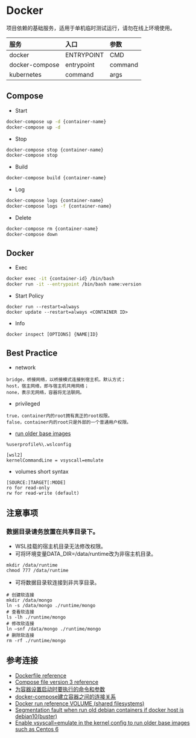 # Docker
项目依赖的基础服务，适用于单机临时测试运行，请勿在线上环境使用。

| 服务 | 入口 | 参数 |
| :----- | :----- | :----- |
| docker | ENTRYPOINT | CMD |
| docker-compose | entrypoint | command |
| kubernetes | command | args |

## Compose
- Start
```bash
docker-compose up -d {container-name}
docker-compose up -d
```
- Stop
```bash
docker-compose stop {container-name}
docker-compose stop
```
- Build
```bash
docker-compose build {container-name}
```
- Log
```bash
docker-compose logs {container-name}
docker-compose logs -f {container-name}
```
- Delete
```bash
docker-compose rm {container-name}
docker-compose down
```

## Docker
- Exec
```bash
docker exec -it {container-id} /bin/bash
docker run -it --entrypoint /bin/bash name:version
```
- Start Policy
```
docker run --restart=always
docker update --restart=always <CONTAINER ID>
```
- Info
```
docker inspect [OPTIONS] {NAME|ID}
```

## Best Practice
- network
```
bridge，桥接网络，以桥接模式连接到宿主机，默认方式；
host，宿主网络，即与宿主机共用网络；
none，表示无网络，容器将无法联网。
```
- privileged
```
true，container内的root拥有真正的root权限。
false，container内的root只是外部的一个普通用户权限。
```
- [run older base images](https://github.com/microsoft/WSL/issues/4694)
```
%userprofile%\.wslconfig

[wsl2]
kernelCommandLine = vsyscall=emulate
```
- volumes short syntax
```
[SOURCE:]TARGET[:MODE]
ro for read-only
rw for read-write (default)
```

## 注意事项

### 数据目录请务放置在共享目录下。
- WSL挂载的宿主机目录无法修改权限。
- 可将环境变量DATA_DIR=/data/runtime改为非宿主机目录。
```
mkdir /data/runtime
chmod 777 /data/runtime
```
- 可将数据目录软连接到非共享目录。
```
# 创建软连接
mkdir /data/mongo
ln -s /data/mongo ./runtime/mongo
# 查看软连接
ls -lh ./runtime/mongo
# 修改软连接
ln –snf /data/mongo ./runtime/mongo
# 删除软连接
rm -rf ./runtime/mongo
```

## 参考连接
- [Dockerfile reference](https://docs.docker.com/engine/reference/builder/)
- [Compose file version 3 reference](https://docs.docker.com/compose/compose-file/compose-file-v3/)
- [为容器设置启动时要执行的命令和参数](https://kubernetes.io/zh/docs/tasks/inject-data-application/define-command-argument-container/)
- [docker-compose建立容器之间的连接关系](https://www.jianshu.com/p/1e80c2866a9d)
- [Docker run reference VOLUME (shared filesystems)](https://docs.docker.com/engine/reference/run/#volume-shared-filesystems)
- [Segmentation fault when run old debian containers if docker host is debian10(buster)](https://stackoverflow.com/questions/57807835/segmentation-fault-when-run-old-debian-containers-if-docker-host-is-debian10bus)
- [Enable vsyscall=emulate in the kernel config to run older base images such as Centos 6](https://github.com/microsoft/WSL/issues/4694)
